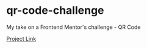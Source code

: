 # qr-code-challenge
My take on a Frontend Mentor's challenge - QR Code

[Project Link](https://mariana-c-ramos.github.io/qr-code-challenge/)
